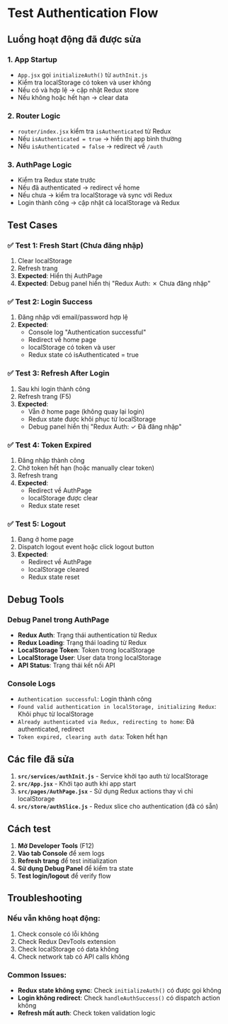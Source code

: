 # Test Authentication Flow

## Luồng hoạt động đã được sửa

### 1. **App Startup**
- `App.jsx` gọi `initializeAuth()` từ `authInit.js`
- Kiểm tra localStorage có token và user không
- Nếu có và hợp lệ → cập nhật Redux store
- Nếu không hoặc hết hạn → clear data

### 2. **Router Logic**
- `router/index.jsx` kiểm tra `isAuthenticated` từ Redux
- Nếu `isAuthenticated = true` → hiển thị app bình thường
- Nếu `isAuthenticated = false` → redirect về `/auth`

### 3. **AuthPage Logic**
- Kiểm tra Redux state trước
- Nếu đã authenticated → redirect về home
- Nếu chưa → kiểm tra localStorage và sync với Redux
- Login thành công → cập nhật cả localStorage và Redux

## Test Cases

### ✅ **Test 1: Fresh Start (Chưa đăng nhập)**
1. Clear localStorage
2. Refresh trang
3. **Expected**: Hiển thị AuthPage
4. **Expected**: Debug panel hiển thị "Redux Auth: ✗ Chưa đăng nhập"

### ✅ **Test 2: Login Success**
1. Đăng nhập với email/password hợp lệ
2. **Expected**: 
   - Console log "Authentication successful"
   - Redirect về home page
   - localStorage có token và user
   - Redux state có isAuthenticated = true

### ✅ **Test 3: Refresh After Login**
1. Sau khi login thành công
2. Refresh trang (F5)
3. **Expected**: 
   - Vẫn ở home page (không quay lại login)
   - Redux state được khôi phục từ localStorage
   - Debug panel hiển thị "Redux Auth: ✓ Đã đăng nhập"

### ✅ **Test 4: Token Expired**
1. Đăng nhập thành công
2. Chờ token hết hạn (hoặc manually clear token)
3. Refresh trang
4. **Expected**: 
   - Redirect về AuthPage
   - localStorage được clear
   - Redux state reset

### ✅ **Test 5: Logout**
1. Đang ở home page
2. Dispatch logout event hoặc click logout button
3. **Expected**: 
   - Redirect về AuthPage
   - localStorage cleared
   - Redux state reset

## Debug Tools

### Debug Panel trong AuthPage
- **Redux Auth**: Trạng thái authentication từ Redux
- **Redux Loading**: Trạng thái loading từ Redux
- **LocalStorage Token**: Token trong localStorage
- **LocalStorage User**: User data trong localStorage
- **API Status**: Trạng thái kết nối API

### Console Logs
- `Authentication successful`: Login thành công
- `Found valid authentication in localStorage, initializing Redux`: Khôi phục từ localStorage
- `Already authenticated via Redux, redirecting to home`: Đã authenticated, redirect
- `Token expired, clearing auth data`: Token hết hạn

## Các file đã sửa

1. **`src/services/authInit.js`** - Service khởi tạo auth từ localStorage
2. **`src/App.jsx`** - Khởi tạo auth khi app start
3. **`src/pages/AuthPage.jsx`** - Sử dụng Redux actions thay vì chỉ localStorage
4. **`src/store/authSlice.js`** - Redux slice cho authentication (đã có sẵn)

## Cách test

1. **Mở Developer Tools** (F12)
2. **Vào tab Console** để xem logs
3. **Refresh trang** để test initialization
4. **Sử dụng Debug Panel** để kiểm tra state
5. **Test login/logout** để verify flow

## Troubleshooting

### Nếu vẫn không hoạt động:
1. Check console có lỗi không
2. Check Redux DevTools extension
3. Check localStorage có data không
4. Check network tab có API calls không

### Common Issues:
- **Redux state không sync**: Check `initializeAuth()` có được gọi không
- **Login không redirect**: Check `handleAuthSuccess()` có dispatch action không
- **Refresh mất auth**: Check token validation logic
